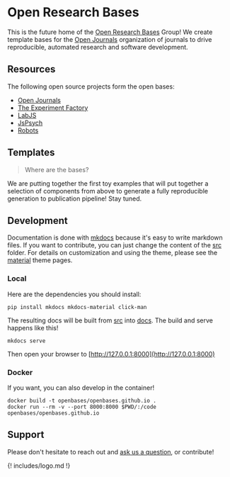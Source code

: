 # Open Research Bases

This is the future home of the [Open Research Bases](https://openbases.github.io) 
Group! We create template bases for the [Open Journals](https://www.github.com/openjournals)
organization of journals to drive reproducible, automated research and software
development.

## Resources
The following open source projects form the open bases:

 - [Open Journals](https://www.github.com/openjournals)
 - [The Experiment Factory](https://expfactory.github.io)
 - [LabJS](https://labjs.readthedocs.io)
 - [JsPsych](https://www.jspsych.org/)
 - [Robots](https://github.com/expfactory/expfactory-robots)


## Templates

> Where are the bases?

We are putting together the first toy examples that will put together a selection of components from above
to generate a fully reproducible generation to publication pipeline! Stay tuned.

## Development

Documentation is done with [mkdocs](https://www.mkdocs.org) because it's easy to write markdown files.
If you want to contribute, you can just change the content of the [src](https://github.com/openbases/docs/tree/master/src) folder.
For details on customization and using the theme, please see the [material](https://squidfunk.github.io/mkdocs-material/) theme pages.

### Local
Here are the dependencies you should install:

```
pip install mkdocs mkdocs-material click-man
```

The resulting docs will be built from [src](src) into [docs](docs). The build and serve happens
like this!

```
mkdocs serve
```

Then open your browser to [http://127.0.0.1:8000](http://127.0.0.1:8000)

### Docker
If you want, you can also develop in the container!

```
docker build -t openbases/openbases.github.io .
docker run --rm -v --port 8000:8000 $PWD/:/code openbases/openbases.github.io
```


## Support

Please don't hesitate to reach out and 
[ask us a question](https://www.github.com/openbases/openbases.github.io/issues), 
or contribute!

{! includes/logo.md !}
